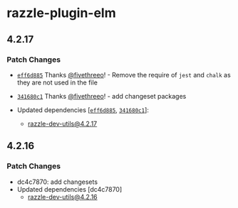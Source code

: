 # razzle-plugin-elm

## 4.2.17

### Patch Changes

- [`eff6d885`](https://github.com/jaredpalmer/razzle/commit/eff6d88545e0eef22b43b7426cd6d5437eadc341) Thanks [@fivethreeo](https://github.com/fivethreeo)! - Remove the require of `jest` and `chalk` as they are not used in the file

* [`341680c1`](https://github.com/jaredpalmer/razzle/commit/341680c1074131baac9940eb3b72a5a1b097c1e7) Thanks [@fivethreeo](https://github.com/fivethreeo)! - add changeset packages

* Updated dependencies [[`eff6d885`](https://github.com/jaredpalmer/razzle/commit/eff6d88545e0eef22b43b7426cd6d5437eadc341), [`341680c1`](https://github.com/jaredpalmer/razzle/commit/341680c1074131baac9940eb3b72a5a1b097c1e7)]:
  - razzle-dev-utils@4.2.17

## 4.2.16

### Patch Changes

- dc4c7870: add changesets
- Updated dependencies [dc4c7870]
  - razzle-dev-utils@4.2.16
